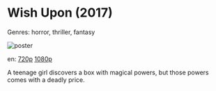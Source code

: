 # Wish Upon (2017)

Genres: horror, thriller, fantasy

![poster](http://image.tmdb.org/t/p/w500/u0vnocj57vJt5DHoBEqUOD1G4SU.jpg)

en:
  [720p](magnet:?xt=urn:btih:3549148407CA28A6069380F9F91C01DD584255A7&tr=udp://glotorrents.pw:6969/announce&tr=udp://tracker.opentrackr.org:1337/announce&tr=udp://torrent.gresille.org:80/announce&tr=udp://tracker.openbittorrent.com:80&tr=udp://tracker.coppersurfer.tk:6969&tr=udp://tracker.leechers-paradise.org:6969&tr=udp://p4p.arenabg.ch:1337&tr=udp://tracker.internetwarriors.net:1337)
  [1080p](magnet:?xt=urn:btih:0FA39CA32B1406725191E07109309A4D9E1F801E&tr=udp://glotorrents.pw:6969/announce&tr=udp://tracker.opentrackr.org:1337/announce&tr=udp://torrent.gresille.org:80/announce&tr=udp://tracker.openbittorrent.com:80&tr=udp://tracker.coppersurfer.tk:6969&tr=udp://tracker.leechers-paradise.org:6969&tr=udp://p4p.arenabg.ch:1337&tr=udp://tracker.internetwarriors.net:1337)
  


A teenage girl discovers a box with magical powers, but those powers comes with a deadly price.